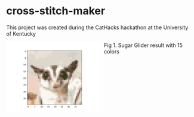 # cross-stitch-maker
This project was created during the CatHacks hackathon at the University of Kentucky


<img src="https://github.com/keatonmartin/cross-stitch-maker/blob/main/cross-stitch-app/Photos/Result.jpg"
     alt="Results of Application"
     width = 50%
     style="float: left; margin-right: 10px;" />
     <figcaption> Fig 1. Sugar Glider result with 15 colors </figcation>
    
